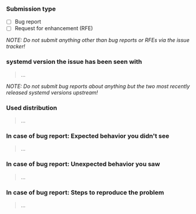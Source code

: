 ### Submission type

  - [ ] Bug report
  - [ ] Request for enhancement (RFE)

*NOTE: Do not submit anything other than bug reports or RFEs via the issue tracker!*

### systemd version the issue has been seen with

> …

*NOTE: Do not submit bug reports about anything but the two most recently released systemd versions upstream!*

### Used distribution

> …

### In case of bug report: Expected behavior you didn't see

> …

### In case of bug report: Unexpected behavior you saw

> …

### In case of bug report: Steps to reproduce the problem

> …
